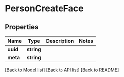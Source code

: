 # PersonCreateFace

## Properties
Name | Type | Description | Notes
------------ | ------------- | ------------- | -------------
**uuid** | **string** |  | 
**meta** | **string** |  | 

[[Back to Model list]](../../README.md#documentation-for-models) [[Back to API list]](../../README.md#documentation-for-api-endpoints) [[Back to README]](../../README.md)

